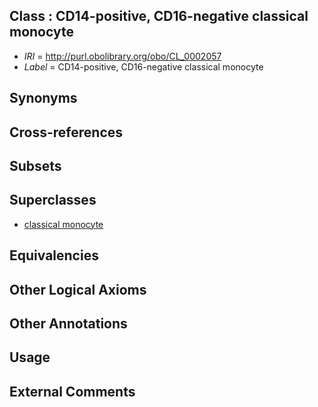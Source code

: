 
## Class : CD14-positive, CD16-negative classical monocyte

 * *IRI* = http://purl.obolibrary.org/obo/CL_0002057
 * *Label* = CD14-positive, CD16-negative classical monocyte

## Synonyms


## Cross-references


## Subsets


## Superclasses

 * [classical monocyte](../../CL/60/CL_0000860.md)

## Equivalencies


## Other Logical Axioms


## Other Annotations


## Usage


## External Comments

